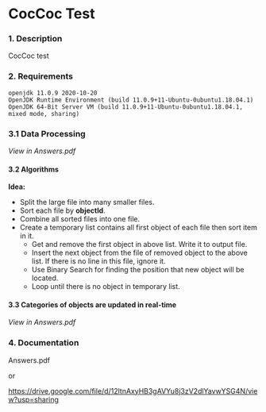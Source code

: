 # CocCoc Test

### 1. Description
CocCoc test

### 2. Requirements
```
openjdk 11.0.9 2020-10-20
OpenJDK Runtime Environment (build 11.0.9+11-Ubuntu-0ubuntu1.18.04.1)
OpenJDK 64-Bit Server VM (build 11.0.9+11-Ubuntu-0ubuntu1.18.04.1, mixed mode, sharing)
```


### 3.1 Data Processing
_View in Answers.pdf_

#### 3.2 Algorithms

**Idea:**

+ Split the large file into many smaller files.
+ Sort  each file by **objectId**.
+ Combine all sorted files into one file. 
+ Create a temporary list contains all first object of each file then sort item in it.
  + Get and remove the first object in above list. Write it to output file. 
  + Insert the next object from the file of removed object to the above list.  If there is no line in this file, ignore it.
  + Use Binary Search for finding the position that new object will be located.
  + Loop until there is no object in temporary list. 

#### 3.3  Categories of objects are updated in real-time
_View in Answers.pdf_

### 4. Documentation
Answers.pdf

or

https://drive.google.com/file/d/12ltnAxyHB3gAVYu8j3zV2dlYavwYSG4N/view?usp=sharing

